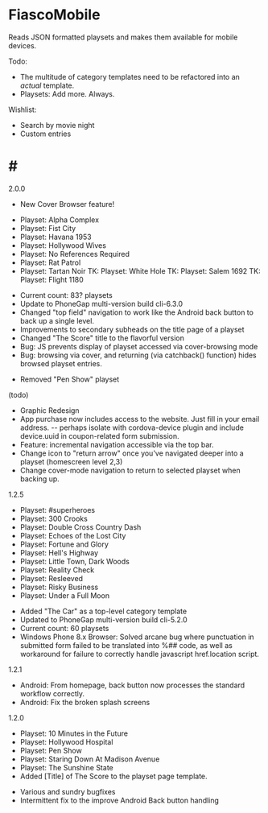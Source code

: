 FiascoMobile
============

Reads JSON formatted playsets and makes them available for mobile devices.

Todo:
* The multitude of category templates need to be refactored into an *actual* template.
* Playsets: Add more. Always.

Wishlist:
* Search by movie night
* Custom entries


# # #

2.0.0
* New Cover Browser feature!
+ Playset: Alpha Complex
+ Playset: Fist City
+ Playset: Havana 1953
+ Playset: Hollywood Wives
+ Playset: No References Required
+ Playset: Rat Patrol
+ Playset: Tartan Noir
TK: Playset: White Hole
TK: Playset: Salem 1692
TK: Playset: Flight 1180


* Current count: 83? playsets
* Update to PhoneGap multi-version build cli-6.3.0
* Changed "top field" navigation to work like the Android back button to back up a single level.
* Improvements to secondary subheads on the title page of a playset
* Changed "The Score" title to the flavorful version
* Bug: JS prevents display of playset accessed via cover-browsing mode
* Bug: browsing via cover, and returning (via catchback() function) hides browsed playset entries.
- Removed "Pen Show" playset

(todo)
* Graphic Redesign
* App purchase now includes access to the website. Just fill in your email address.
-- perhaps isolate with cordova-device plugin and include device.uuid in coupon-related form submission.
* Feature: incremental navigation accessible via the top bar.
* Change icon to "return arrow" once you've navigated deeper into a playset (homescreen level 2,3)
* Change cover-mode navigation to return to selected playset when backing up.


1.2.5
+ Playset: #superheroes
+ Playset: 300 Crooks
+ Playset: Double Cross Country Dash
+ Playset: Echoes of the Lost City
+ Playset: Fortune and Glory
+ Playset: Hell's Highway
+ Playset: Little Town, Dark Woods
+ Playset: Reality Check
+ Playset: Resleeved
+ Playset: Risky Business
+ Playset: Under a Full Moon
* Added "The Car" as a top-level category template
* Updated to PhoneGap multi-version build cli-5.2.0
* Current count: 60 playsets
* Windows Phone 8.x Browser: Solved arcane bug where punctuation in submitted form failed to be translated into %## code, as well as workaround for failure to correctly handle javascript href.location script.

1.2.1
* Android: From homepage, back button now processes the standard workflow correctly.
* Android: Fix the broken splash screens

1.2.0
+ Playset: 10 Minutes in the Future
+ Playset: Hollywood Hospital
+ Playset: Pen Show
+ Playset: Staring Down At Madison Avenue
+ Playset: The Sunshine State
+ Added [Title] of The Score to the playset page template.
* Various and sundry bugfixes
* Intermittent fix to the improve Android Back button handling
